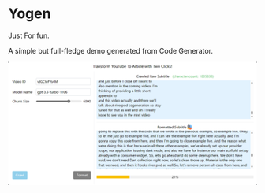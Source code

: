 # Yogen

Just For fun.

A simple but full-fledge demo generated from Code Generator.

<kbd>
    <img src="./assets/image.png" alt="Alt text" width="800"/>
</kbd>
